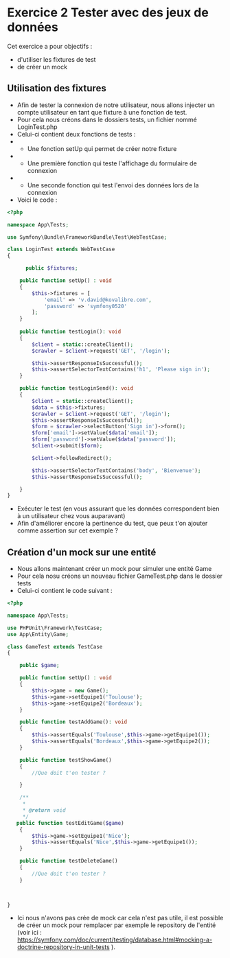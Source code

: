 # Exercice 2 Tester avec des jeux de données

Cet exercice a pour objectifs : 
* d'utiliser les fixtures de test
* de créer un mock 

## Utilisation des fixtures

* Afin de tester la connexion de notre utilisateur, nous allons injecter un compte utilisateur en tant que fixture à une fonction de test.
* Pour cela nous créons dans le dossiers tests, un fichier nommé LoginTest.php
* Celui-ci contient deux fonctions de tests : 
*  * Une fonction setUp qui permet de créer notre fixture
*  * Une première fonction qui teste l'affichage du formulaire de connexion 
*  * Une seconde fonction qui test l'envoi des données lors de la connexion
* Voici le code :  
``` php
<?php

namespace App\Tests;

use Symfony\Bundle\FrameworkBundle\Test\WebTestCase;

class LoginTest extends WebTestCase
{

      public $fixtures;

    public function setUp() : void
    {
        $this->fixtures = [
            'email' => 'v.david@kovalibre.com',
            'password' => 'symfony0520'
        ];
    }
    
    public function testLogin(): void
    {
        $client = static::createClient();
        $crawler = $client->request('GET', '/login');

        $this->assertResponseIsSuccessful();
        $this->assertSelectorTextContains('h1', 'Please sign in');
    }

    public function testLoginSend(): void
    {
        $client = static::createClient();
        $data = $this->fixtures;
        $crawler = $client->request('GET', '/login');
        $this->assertResponseIsSuccessful();
	    $form = $crawler->selectButton('Sign in')->form();
        $form['email']->setValue($data['email']);
        $form['password']->setValue($data['password']);
        $client->submit($form);

        $client->followRedirect();

        $this->assertSelectorTextContains('body', 'Bienvenue');
        $this->assertResponseIsSuccessful();

    }
}
```
* Exécuter le test (en vous assurant que les données correspondent bien à un utilisateur chez vous auparavant) 
* Afin d'améliorer encore la pertinence du test, que peux t'on ajouter comme assertion sur cet exemple ?

## Création d'un mock sur une entité

* Nous allons maintenant créer un mock pour simuler une entité Game 
* Pour cela nosu créons un nouveau fichier GameTest.php dans le dossier tests
* Celui-ci contient le code suivant :
``` php  
<?php

namespace App\Tests;

use PHPUnit\Framework\TestCase;
use App\Entity\Game;

class GameTest extends TestCase
{

    public $game;

    public function setUp() : void
    {
        $this->game = new Game();
        $this->game->setEquipe1('Toulouse');
        $this->game->setEquipe2('Bordeaux');
    }

    public function testAddGame(): void
    {
        $this->assertEquals('Toulouse',$this->game->getEquipe1());
        $this->assertEquals('Bordeaux',$this->game->getEquipe2());        
    }

    public function testShowGame()
    {
        //Que doit t'on tester ?

    }

    /**
     *
     * @return void
     */
   public function testEditGame($game)
    {
        $this->game->setEquipe1('Nice');
        $this->assertEquals('Nice',$this->game->getEquipe1());
    }

    public function testDeleteGame()
    {
        //Que doit t'on tester ?
    }


    
}
```
* Ici nous n'avons pas crée de mock car cela n'est pas utile, il est possible de créer un mock pour remplacer par exemple le repository de l'entité (voir ici : https://symfony.com/doc/current/testing/database.html#mocking-a-doctrine-repository-in-unit-tests ). 